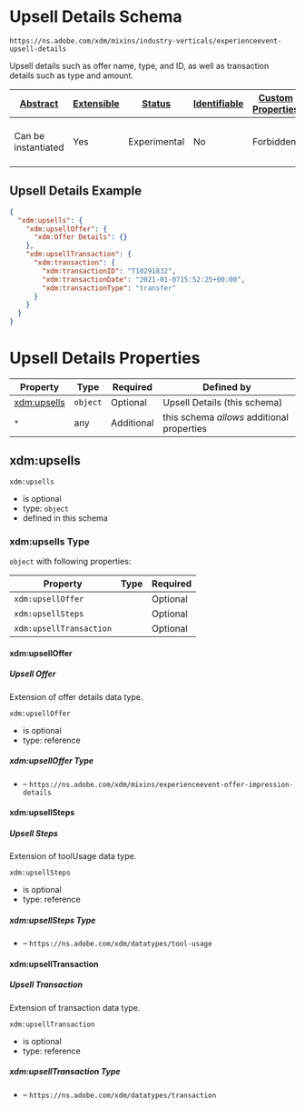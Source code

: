
# Upsell Details Schema

```
https://ns.adobe.com/xdm/mixins/industry-verticals/experienceevent-upsell-details
```

Upsell details such as offer name, type, and ID, as well as transaction details such as type and amount.

| [Abstract](../../../../abstract.md) | [Extensible](../../../../extensions.md) | [Status](../../../../status.md) | [Identifiable](../../../../id.md) | [Custom Properties](../../../../extensions.md) | [Additional Properties](../../../../extensions.md) | Defined In |
|-------------------------------------|-----------------------------------------|---------------------------------|-----------------------------------|------------------------------------------------|----------------------------------------------------|------------|
| Can be instantiated | Yes | Experimental | No | Forbidden | Permitted | [mixins/experience-event/industry-verticals/experienceevent-upsell-details.schema.json](mixins/experience-event/industry-verticals/experienceevent-upsell-details.schema.json) |

## Upsell Details Example
```json
{
  "xdm:upsells": {
    "xdm:upsellOffer": {
      "xdm:Offer Details": {}
    },
    "xdm:upsellTransaction": {
      "xdm:transaction": {
        "xdm:transactionID": "T10291832",
        "xdm:transactionDate": "2021-01-0715:52:25+00:00",
        "xdm:transactionType": "transfer"
      }
    }
  }
}
```

# Upsell Details Properties

| Property | Type | Required | Defined by |
|----------|------|----------|------------|
| [xdm:upsells](#xdmupsells) | `object` | Optional | Upsell Details (this schema) |
| `*` | any | Additional | this schema *allows* additional properties |

## xdm:upsells


`xdm:upsells`
* is optional
* type: `object`
* defined in this schema

### xdm:upsells Type


`object` with following properties:


| Property | Type | Required |
|----------|------|----------|
| `xdm:upsellOffer`|  | Optional |
| `xdm:upsellSteps`|  | Optional |
| `xdm:upsellTransaction`|  | Optional |



#### xdm:upsellOffer
##### Upsell Offer

Extension of offer details data type.

`xdm:upsellOffer`
* is optional
* type: reference

##### xdm:upsellOffer Type


* []() – `https://ns.adobe.com/xdm/mixins/experienceevent-offer-impression-details`







#### xdm:upsellSteps
##### Upsell Steps

Extension of toolUsage data type.

`xdm:upsellSteps`
* is optional
* type: reference

##### xdm:upsellSteps Type


* []() – `https://ns.adobe.com/xdm/datatypes/tool-usage`







#### xdm:upsellTransaction
##### Upsell Transaction

Extension of transaction data type.

`xdm:upsellTransaction`
* is optional
* type: reference

##### xdm:upsellTransaction Type


* []() – `https://ns.adobe.com/xdm/datatypes/transaction`









